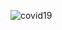 ![covid19](https://user-images.githubusercontent.com/43241776/94355644-70f97d00-00a3-11eb-8a1a-7dc74bc4d368.jpg)

